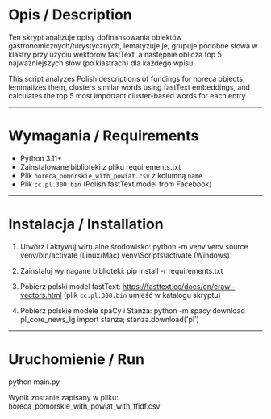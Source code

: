 # Opis / Description

Ten skrypt analizuje opisy dofinansowania obiektów gastronomicznych/turystycznych,
lematyzuje je, grupuje podobne słowa w klastry przy użyciu wektorów fastText,
a następnie oblicza top 5 najważniejszych słów (po klastrach) dla każdego wpisu.

This script analyzes Polish descriptions of fundings for horeca objects, lemmatizes them,
clusters similar words using fastText embeddings, and calculates the top 5
most important cluster-based words for each entry.

---

# Wymagania / Requirements

- Python 3.11+
- Zainstalowane biblioteki z pliku requirements.txt
- Plik `horeca_pomorskie_with_powiat.csv` z kolumną `name`
- Plik `cc.pl.300.bin` (Polish fastText model from Facebook)

---

# Instalacja / Installation

1. Utwórz i aktywuj wirtualne środowisko:
   python -m venv venv
   source venv/bin/activate  (Linux/Mac)
   venv\Scripts\activate     (Windows)

2. Zainstaluj wymagane biblioteki:
   pip install -r requirements.txt

3. Pobierz polski model fastText:
   https://fasttext.cc/docs/en/crawl-vectors.html
   (plik `cc.pl.300.bin` umieść w katalogu skryptu)

4. Pobierz polskie modele spaCy i Stanza:
   python -m spacy download pl_core_news_lg
   import stanza; stanza.download('pl')

---

# Uruchomienie / Run

python main.py

Wynik zostanie zapisany w pliku:
horeca_pomorskie_with_powiat_with_tfidf.csv
